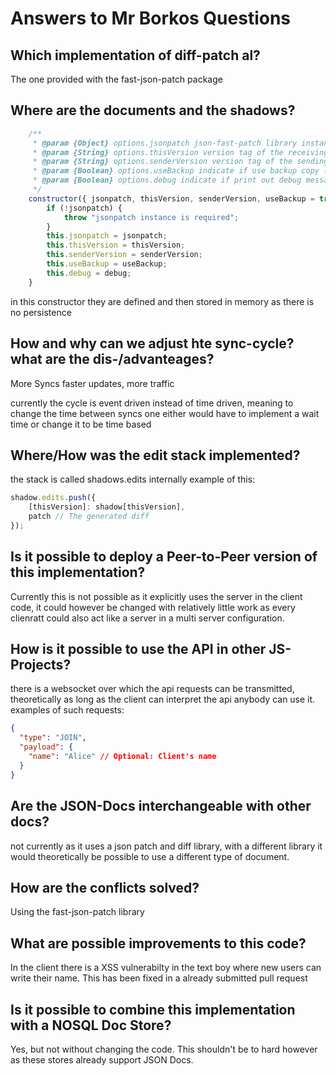 # Answers to Mr Borkos Questions
## Which implementation of diff-patch al?
The one provided with the fast-json-patch package
## Where are the documents and the shadows?
```js
    /**
     * @param {Object} options.jsonpatch json-fast-patch library instance (REQUIRED)
     * @param {String} options.thisVersion version tag of the receiving end
     * @param {String} options.senderVersion version tag of the sending end
     * @param {Boolean} options.useBackup indicate if use backup copy (DEFAULT true)
     * @param {Boolean} options.debug indicate if print out debug message (DEFAULT false)
     */
    constructor({ jsonpatch, thisVersion, senderVersion, useBackup = true, debug = false }) {
        if (!jsonpatch) {
            throw "jsonpatch instance is required";
        }
        this.jsonpatch = jsonpatch;
        this.thisVersion = thisVersion;
        this.senderVersion = senderVersion;
        this.useBackup = useBackup;
        this.debug = debug;
    }
```
in this constructor they are defined and then stored in memory as there is no persistence

## How and why can we adjust hte sync-cycle? what are the dis-/advanteages?

More Syncs faster updates, more traffic

currently the cycle is event driven instead of time driven, meaning to change the time between syncs one either would have to implement a wait time or change it to be time based

## Where/How was the edit stack implemented?

the stack is called shadows.edits internally example of this:
```js
shadow.edits.push({
    [thisVersion]: shadow[thisVersion],
    patch // The generated diff
});

```


## Is it possible to deploy a Peer-to-Peer version of this implementation?

Currently this is not possible as it explicitly uses the server in the client code, it could however be changed with relatively little work as every clienratt could also act like a server in a multi server configuration.

## How is it possible to use the API in other JS-Projects?

there is  a websocket over which the api requests can be transmitted, theoretically as long as the client can interpret the api anybody can use it.
examples of such requests:
```json
{
  "type": "JOIN",
  "payload": {
    "name": "Alice" // Optional: Client's name
  }
}

```

## Are the JSON-Docs interchangeable with other docs?
not currently as it uses a json patch and diff library, with a different library it would theoretically be possible to use a different type of document.

## How are the conflicts solved?
Using the fast-json-patch library

## What are possible improvements to this code?
In the client there is a XSS vulnerabilty in the text boy where new users can write their name. This has been fixed in a already submitted pull request

## Is it possible to combine this implementation with a NOSQL Doc Store?

Yes, but not without changing the code. This shouldn't be to hard however as these stores already support JSON Docs.